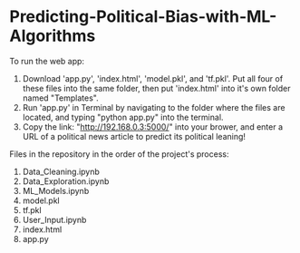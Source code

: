 # Predicting-Political-Bias-with-ML-Algorithms

To run the web app:
1. Download 'app.py', 'index.html', 'model.pkl', and 'tf.pkl'. Put all four of these files into the same folder, then put 'index.html' into it's own folder named "Templates". 
2. Run 'app.py' in Terminal by navigating to the folder where the files are located, and typing "python app.py" into the terminal.
3. Copy the link: "http://192.168.0.3:5000/" into your brower, and enter a URL of a political news article to predict its political leaning!

Files in the repository in the order of the project's process:
1. Data_Cleaning.ipynb
2. Data_Exploration.ipynb
3. ML_Models.ipynb
4. model.pkl
5. tf.pkl
6. User_Input.ipynb
7. index.html
8. app.py
